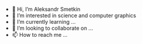 - 👋 Hi, I’m Aleksandr Smetkin
- 👀 I’m interested in science and computer graphics
- 🌱 I’m currently learning ...
- 💞️ I’m looking to collaborate on ...
- 📫 How to reach me ...

<!---
asmgi/asmgi is a ✨ special ✨ repository because its `README.md` (this file) appears on your GitHub profile.
You can click the Preview link to take a look at your changes.
--->

